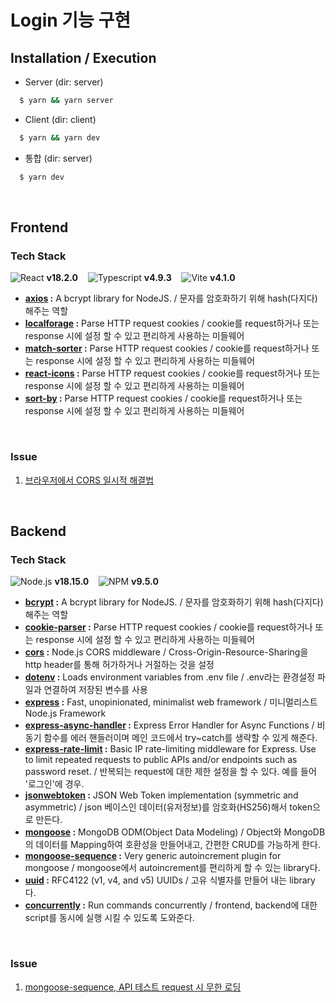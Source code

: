# Login 기능 구현

## Installation / Execution

- Server (dir: server)

```bash
  $ yarn && yarn server
```

- Client (dir: client)

```bash
  $ yarn && yarn dev
```

- 통합 (dir: server)

```bash
  $ yarn dev
```

<br />

## Frontend

### Tech Stack

![React](https://img.shields.io/badge/react-00cbff?style=for-the-badge&logo=react&logoColor=white) **v18.2.0** &nbsp;&nbsp;
![Typescript](https://img.shields.io/badge/typescript-3178C6?style=for-the-badge&logo=typescript&logoColor=white) **v4.9.3** &nbsp;&nbsp;
![Vite](https://img.shields.io/badge/vite-8E6EFE?style=for-the-badge&logo=vite&logoColor=white) **v4.1.0**

- **[axios](https://www.npmjs.com/package/bcrypt) :** A bcrypt library for NodeJS. / 문자를 암호화하기 위해 hash(다지다)해주는 역할
- **[localforage](https://www.npmjs.com/package/cookie-parser) :** Parse HTTP request cookies / cookie를 request하거나 또는 response 시에 설정 할 수 있고 편리하게 사용하는 미들웨어
- **[match-sorter](https://www.npmjs.com/package/cookie-parser) :** Parse HTTP request cookies / cookie를 request하거나 또는 response 시에 설정 할 수 있고 편리하게 사용하는 미들웨어
- **[react-icons](https://www.npmjs.com/package/cookie-parser) :** Parse HTTP request cookies / cookie를 request하거나 또는 response 시에 설정 할 수 있고 편리하게 사용하는 미들웨어
- **[sort-by](https://www.npmjs.com/package/cookie-parser) :** Parse HTTP request cookies / cookie를 request하거나 또는 response 시에 설정 할 수 있고 편리하게 사용하는 미들웨어

<br />

### Issue

1. [브라우저에서 CORS 일시적 해결법](https://github.com/youngcodej22/login-with-TS-React/blob/main/docs/frontend/01_cors.md)

<br />

## Backend

### Tech Stack

![Node.js](https://img.shields.io/badge/node.js-6DA55F?style=for-the-badge&logo=node.js&logoColor=white) **v18.15.0** &nbsp;&nbsp;
![NPM](https://img.shields.io/badge/NPM-C52424?style=for-the-badge&logo=NPM&logoColor=white) **v9.5.0**

- **[bcrypt](https://www.npmjs.com/package/bcrypt) :** A bcrypt library for NodeJS. / 문자를 암호화하기 위해 hash(다지다)해주는 역할
- **[cookie-parser](https://www.npmjs.com/package/cookie-parser) :** Parse HTTP request cookies / cookie를 request하거나 또는 response 시에 설정 할 수 있고 편리하게 사용하는 미들웨어
- **[cors](https://www.npmjs.com/package/cors) :** Node.js CORS middleware / Cross-Origin-Resource-Sharing을 http header를 통해 허가하거나 거절하는 것을 설정
- **[dotenv](https://reactnative.dev/) :** Loads environment variables from .env file / .env라는 환경설정 파일과 연결하여 저장된 변수를 사용
- **[express](https://www.npmjs.com/package/express) :** Fast, unopinionated, minimalist web framework / 미니멀리스트 Node.js Framework
- **[express-async-handler](https://www.npmjs.com/package/express-async-handler) :** Express Error Handler for Async Functions / 비동기 함수를 에러 핸들러이며 메인 코드에서 try~catch를 생략할 수 있게 해준다.
- **[express-rate-limit](https://www.npmjs.com/package/express-rate-limit) :** Basic IP rate-limiting middleware for Express. Use to limit repeated requests to public APIs and/or endpoints such as password reset. / 반복되는 request에 대한 제한 설정을 할 수 있다. 예를 들어 '로그인'에 경우.
- **[jsonwebtoken](https://www.npmjs.com/package/jsonwebtoken) :** JSON Web Token implementation (symmetric and asymmetric) / json 베이스인 데이터(유저정보)를 암호화(HS256)해서 token으로 만든다.
- **[mongoose](https://www.npmjs.com/package/mongoose) :** MongoDB ODM(Object Data Modeling) / Object와 MongoDB의 데이터를 Mapping하여 호환성을 만들어내고, 간편한 CRUD를 가능하게 한다.
- **[mongoose-sequence](https://reactnative.dev/) :** Very generic autoincrement plugin for mongoose / mongoose에서 autoincrement를 편리하게 할 수 있는 library다.
- **[uuid](https://www.npmjs.com/package/uuid) :** RFC4122 (v1, v4, and v5) UUIDs / 고유 식별자를 만들어 내는 library다.
- **[concurrently](https://www.npmjs.com/package/concurrently) :** Run commands concurrently / frontend, backend에 대한 script를 동시에 실행 시킬 수 있도록 도와준다.

<br />

### Issue

1. [mongoose-sequence, API 테스트 request 시 무한 로딩](https://github.com/youngcodej22/login-with-TS-React/blob/main/docs/backend/01_mongoose-sequence-conflict.md)
